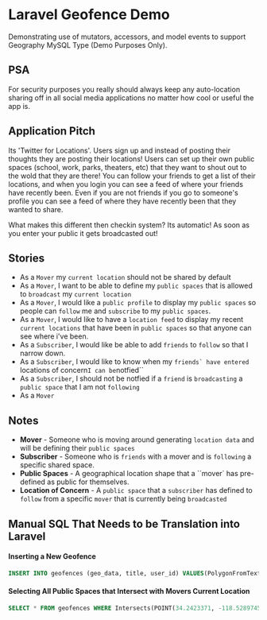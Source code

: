 # Laravel Geofence Demo

Demonstrating use of mutators, accessors, and model events to support Geography MySQL 
Type (Demo Purposes Only). 

## PSA
For security purposes you really should always keep any auto-location 
sharing off in all social media applications no matter how cool or useful the app is. 

## Application Pitch
Its 'Twitter for Locations'. Users sign up and instead of posting their thoughts they 
are posting their locations! Users can set up their own public spaces (school, work, parks, 
theaters, etc) that they want to shout out to the wold that they are there! You can follow your 
friends to get a list of their locations, and when you login you can see a feed of where your 
friends have recently been. Even if you are not friends if you go to someone's profile you 
can see a feed of where they have recently been that they wanted to share. 

What makes this different then checkin system? Its automatic! As soon as you enter your public 
it gets broadcasted out!

## Stories
- As a ``Mover`` my ``current location`` should not be shared by default
- As a ``Mover``, I want to be able to define my ``public spaces`` that is allowed to 
  ``broadcast`` my ``current location``
- As a ``Mover``, I would like a ``public profile`` to display my ``public spaces`` 
  so people can ``follow`` me and ``subscribe`` to my ``public spaces``.
- As a ``Mover``, I would like to have a ``location feed`` to display my recent 
  ``current locations`` that have been in ``public spaces`` so that anyone can see where i've been. 
- As a ``Subscriber``, I would like be able to add ``friends`` to ``follow`` 
  so that I narrow down.
- As a ``Subscriber``, I would like to know when my ``friends` have entered 
  ``locations of concern`` I can be ``notfied``
- As a ``Subscriber``, I should not be notfied if a ``friend`` is ``broadcasting`` 
  a ``public space`` that I am not ``following``
- As a ``Mover`` 

## Notes
  - **Mover** - Someone who is moving around generating ``location data`` and will be defining their ``public spaces``
  - **Subscriber** - Someone who is ``friends`` with a mover and is ``following`` a specific shared space.
  - **Public Spaces** - A geographical location shape that a ``mover` has pre-defined as public for themselves.
  - **Location of Concern** - A ``public space`` that a ``subscriber`` has defined to ``follow`` from a specific ``mover`` that is currently being ``broadcasted``
 

## Manual SQL That Needs to be Translation into Laravel

#### Inserting a New Geofence
```sql
INSERT INTO geofences (geo_data, title, user_id) VALUES(PolygonFromText('POLYGON((34.2424235 -118.5290969, 34.2422782 -118.5290969, 34.2422771 -118.5288421, 34.24242459999999 -118.52884680000001, 34.2424235 -118.5290969))'), 'My Public Space Name',1 );
```
#### Selecting All Public Spaces that Intersect with Movers Current Location
```sql
SELECT * FROM geofences WHERE Intersects(POINT(34.2423371, -118.5289745 ), geo_data);
```

